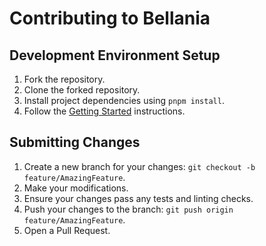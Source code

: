 # Contributing to Bellania

## Development Environment Setup

1. Fork the repository.
2. Clone the forked repository.
3. Install project dependencies using `pnpm install`.
4. Follow the [Getting Started](../README.md#getting-started) instructions.

## Submitting Changes

1. Create a new branch for your changes: `git checkout -b feature/AmazingFeature`.
2. Make your modifications.
3. Ensure your changes pass any tests and linting checks.
4. Push your changes to the branch: `git push origin feature/AmazingFeature`.
5. Open a Pull Request.
